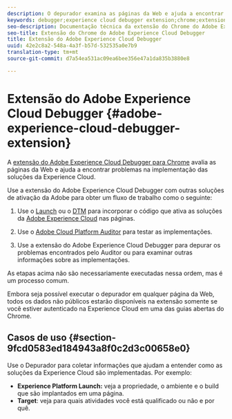 ```yaml
---
description: O depurador examina as páginas da Web e ajuda a encontrar problemas na implementação das soluções da Experience Cloud
keywords: debugger;experience cloud debugger extension;chrome;extension
seo-description: Documentação técnica da extensão do Chrome do Adobe Experience Cloud Debugger - examine as páginas da Web e compreenda os problemas das implementações da solução da Experience Cloud
seo-title: Extensão do Chrome do Adobe Experience Cloud Debugger
title: Extensão do Adobe Experience Cloud Debugger
uuid: 42e2c8a2-548a-4a3f-b57d-532535a0e7b9
translation-type: tm+mt
source-git-commit: d7a54ea531ac09ea6bee356e47a1da835b3880e8

---
```



# Extensão do Adobe Experience Cloud Debugger {#adobe-experience-cloud-debugger-extension}

A [extensão do Adobe Experience Cloud Debugger para Chrome](https://chrome.google.com/webstore/detail/adobe-experience-cloud-de/ocdmogmohccmeicdhlhhgepeaijenapj) avalia as páginas da Web e ajuda a encontrar problemas na implementação das soluções da Experience Cloud.

Use a extensão do Adobe Experience Cloud Debugger com outras soluções de ativação da Adobe para obter um fluxo de trabalho como o seguinte:

1. Use o [Launch](https://docs.adobelaunch.com) ou o [DTM](https://experiencecloud.adobe.com/resources/help/en_US/dtm/) para incorporar o código que ativa as soluções da [Adobe Experience Cloud](https://marketing.adobe.com/resources/help/en_US/mcloud/) nas páginas.

1. Use o [Adobe Cloud Platform Auditor](https://experiencecloud.adobe.com/resources/help/en_US/auditor/) para testar as implementações.
1. Use a extensão do Adobe Experience Cloud Debugger para depurar os problemas encontrados pelo Auditor ou para examinar outras informações sobre as implementações.

As etapas acima não são necessariamente executadas nessa ordem, mas é um processo comum.

Embora seja possível executar o depurador em qualquer página da Web, todos os dados não públicos estarão disponíveis na extensão somente se você estiver autenticado na Experience Cloud em uma das guias abertas do Chrome.

## Casos de uso {#section-9fcd0583ed184943a8f0c2d3c00658e0}

Use o Depurador para coletar informações que ajudam a entender como as soluções da Experience Cloud são implementadas. Por exemplo:

* **Experience Platform Launch:** veja a propriedade, o ambiente e o build que são implantados em uma página.
* **Target**: veja para quais atividades você está qualificado ou não e por quê.
